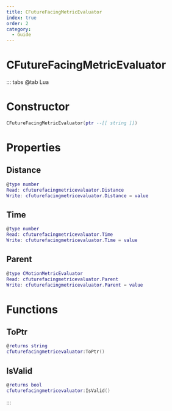 ```yaml
---
title: CFutureFacingMetricEvaluator
index: true
order: 2
category:
  - Guide
---
```


# CFutureFacingMetricEvaluator

::: tabs
@tab Lua
# Constructor
```lua
CFutureFacingMetricEvaluator(ptr --[[ string ]])
```
# Properties
## Distance 
```lua
@type number
Read: cfuturefacingmetricevaluator.Distance
Write: cfuturefacingmetricevaluator.Distance = value
```
## Time 
```lua
@type number
Read: cfuturefacingmetricevaluator.Time
Write: cfuturefacingmetricevaluator.Time = value
```
## Parent 
```lua
@type CMotionMetricEvaluator
Read: cfuturefacingmetricevaluator.Parent
Write: cfuturefacingmetricevaluator.Parent = value
```
# Functions
## ToPtr
```lua
@returns string
cfuturefacingmetricevaluator:ToPtr()
```
## IsValid
```lua
@returns bool
cfuturefacingmetricevaluator:IsValid()
```

:::